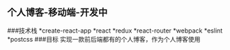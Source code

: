 ## 个人博客-移动端-开发中
###技术栈
*create-react-app
*react
*redux
*react-router
*webpack
*eslint
*postcss
###目标
实现一款前后端都有的个人博客，作为个人博客使用